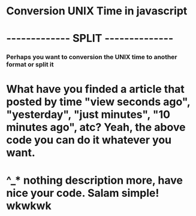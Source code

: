 # Conversion UNIX Time in javascript
# ------------- SPLIT -------------- #

### Perhaps you want to conversion the UNIX time to another format or split it ###

# What have you finded a article that posted by time "view seconds ago", "yesterday", "just minutes", "10 minutes ago", atc? Yeah, the above code you can do it whatever you want.

# ^_* nothing description more, have nice your code. Salam simple! wkwkwk
